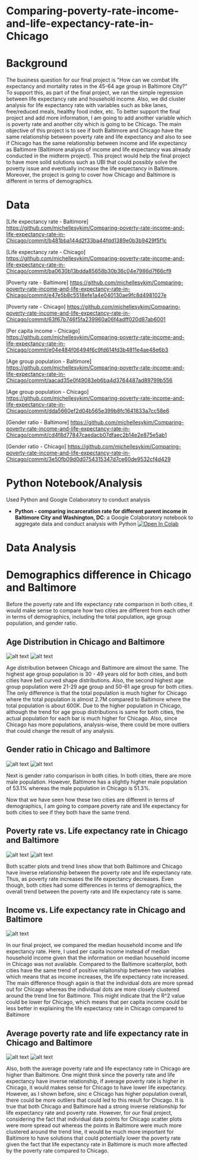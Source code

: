 # Comparing-poverty-rate-income-and-life-expectancy-rate-in-Chicago

# Background

The business question for our final project is "How can we combat life expectancy and mortality rates in the 45-64 age group in Baltimore City?" To support this, as part of the final project, we ran the simple regression between life expectancy rate and household income. Also, we did cluster analysis for life expectancy rate with variables such as bike lanes, free/reduced meals, healthy food index, etc. To better support the final project and add more information, I am going to add another variable which is poverty rate and another city which is going to be Chicago. The main objective of this project is to see if both Baltimore and Chicago have the same relationship between poverty rate and life expectancy and also to see if Chicago has the same relationship between income and life expectancy as Baltimore (Baltimore analysis of income and life expectancy was already conducted in the midterm project). This project would help the final project to have more solid solutions such as UBI that could possibly solve the poverty issue and eventually increase the life expectancy in Baltimore. Moreover, the project is going to cover how Chicago and Baltimore is different in terms of demographics.

# Data
[Life expectancy rate - Baltimore] https://github.com/michellesykim/Comparing-poverty-rate-income-and-life-expectancy-rate-in-Chicago/commit/b481bba144d2f33ba44fdd1389e0b3b9429f5f1c

[Life expectancy rate - Chicago] https://github.com/michellesykim/Comparing-poverty-rate-income-and-life-expectancy-rate-in-Chicago/commit/ba0630b13bdda85658b30b36c04e7986d7f66cf9

[Poverty rate - Baltimore] https://github.com/michellesykim/Comparing-poverty-rate-income-and-life-expectancy-rate-in-Chicago/commit/e47e5b8c5518efe1a4e040130ae9fc8d4981027e

[Poverty rate - Chicago] https://github.com/michellesykim/Comparing-poverty-rate-income-and-life-expectancy-rate-in-Chicago/commit/63f67b746f5fa239960a06f4adff020d87ab6001

[Per capita income - Chicago] https://github.com/michellesykim/Comparing-poverty-rate-income-and-life-expectancy-rate-in-Chicago/commit/e04e484f06494f6c9fd614fd3b4811e4ae48e6b3

[Age group population - Baltimore] https://github.com/michellesykim/Comparing-poverty-rate-income-and-life-expectancy-rate-in-Chicago/commit/aacad35e0f49083eb6ba4d3764487ad89799b556

[Age group population - Chicago] https://github.com/michellesykim/Comparing-poverty-rate-income-and-life-expectancy-rate-in-Chicago/commit/dda5660ef2d04b565e399b8fc1641833a7cc58e6

[Gender ratio - Baltimore] https://github.com/michellesykim/Comparing-poverty-rate-income-and-life-expectancy-rate-in-Chicago/commit/cd4f8d77847caedacb07dfaec2b14e2e875e5ab1

[Gender ratio - Chicago] https://github.com/michellesykim/Comparing-poverty-rate-income-and-life-expectancy-rate-in-Chicago/commit/3e50fb09d0d0754315347d7ce60de9532cf4d429

# Python Notebook/Analysis

Used Python and Google Colaboratory to conduct analysis
* **Python - comparing incarceration rate for different parent income in Baltimore City and Washington, DC**: a Google Colaboratory notebook to aggregate data and conduct analysis with Python [![Open In Colab](https://colab.research.google.com/assets/colab-badge.svg)](https://colab.research.google.com/drive/1mtiqum_Bf5h6a5wmJOHzPdT9K9_QaklI#scrollTo=5o5o0qYgYZep)

# Data Analysis

# Demographics difference in Chicago and Baltimore
Before the poverty rate and life expectancy rate comparison in both cities, it would make sense to compare how two cities are different from each other in terms of demographics, including the total population, age group population, and gender ratio.  

## Age Distribution in Chicago and Baltimore
![alt text](https://github.com/michellesykim/Comparing-poverty-rate-income-and-life-expectancy-rate-in-Chicago/blob/main/Screen%20Shot%202020-12-11%20at%202.35.45%20AM.png)
![alt text](https://github.com/michellesykim/Comparing-poverty-rate-income-and-life-expectancy-rate-in-Chicago/blob/main/Screen%20Shot%202020-12-11%20at%202.36.28%20AM.png)


Age distribution between Chicago and Baltimore are almost the same. The highest age group population is 30 - 49 years old for both cities, and both cities have bell curved shape distributions. Also, the second highest age group population were 21-29 age group and 50-61 age group for both cities. The only difference is that the total population is much higher for Chicago where the total population is almost 2.7M compared to Baltimore where the total population is about 600K. Due to the higher population in Chicago, although the trend for age group distributions is same for both cities, the actual population for each bar is much higher for Chicago. Also, since Chicago has more populations, analysis-wise, there could be more outliers that could change the result of any analysis.


## Gender ratio in Chicago and Baltimore
![alt text](https://github.com/michellesykim/Comparing-poverty-rate-income-and-life-expectancy-rate-in-Chicago/blob/main/Screen%20Shot%202020-12-11%20at%202.37.07%20AM.png)
![alt text](https://github.com/michellesykim/Comparing-poverty-rate-income-and-life-expectancy-rate-in-Chicago/blob/main/Screen%20Shot%202020-12-11%20at%202.37.38%20AM.png)


Next is gender ratio comparison in both cities. In both cities, there are more male population. However, Baltimore has a slightly higher male population of 53.1% whereas the male population in Chicago is 51.3%. 

Now that we have seen how these two cities are different in terms of demographics, I am going to compare poverty rate and life expectancy for both cities to see if they both have the same trend.


## Poverty rate vs. Life expectancy rate in Chicago and Baltimore
![alt text](https://github.com/michellesykim/Comparing-poverty-rate-income-and-life-expectancy-rate-in-Chicago/blob/main/Screen%20Shot%202020-12-11%20at%202.32.01%20AM.png)
![alt text](https://github.com/michellesykim/Comparing-poverty-rate-income-and-life-expectancy-rate-in-Chicago/blob/main/Screen%20Shot%202020-12-11%20at%202.33.48%20AM.png)

Both scatter plots and trend lines show that both Baltimore and Chicago have inverse relationship between the poverty rate and life expectancy rate. Thus, as poverty rate increases the life expectancy decreases. Even though, both cities had some differences in terms of demographics, the overall trend between the poverty rate and life expectancy rate is same. 

## Income vs. Life expectancy rate in Chicago and Baltimore
![alt text](https://github.com/michellesykim/Comparing-poverty-rate-income-and-life-expectancy-rate-in-Chicago/blob/main/Screen%20Shot%202020-12-11%20at%202.33.06%20AM.png)

In our final project, we compared the median household income and life expectancy rate. Here, I used per capita income instead of median household income given that the information on median household income in Chicago was not available. Compared to the Baltimore scatterplot, both cities have the same trend of positive relaitonship between two variables which means that as income increases, the life expectancy rate increased. The main difference though again is that the individual dots are more spread out for Chicago whereas the individual dots are more closely clustered around the trend line for Baltimore. This might indicate that the R^2 value could be lower for Chicago, which means that per capita income could be less better in explaining the life expectancy rate in Chicago compared to Baltimore

## Average poverty rate and life expectancy rate in Chicago and Baltimore
![alt text](https://github.com/michellesykim/Comparing-poverty-rate-income-and-life-expectancy-rate-in-Chicago/blob/main/Screen%20Shot%202020-12-11%20at%202.34.35%20AM.png)
![alt text](https://github.com/michellesykim/Comparing-poverty-rate-income-and-life-expectancy-rate-in-Chicago/blob/main/Screen%20Shot%202020-12-11%20at%202.35.05%20AM.png)

Also, both the average poverty rate and life expectancy rate in Chicago are higher than Baltimore. One might think since the poverty rate and life expectancy have inverse relationship, if average poverty rate is higher in Chicago, it would makes sense for Chicago to have lower life expectancy. However, as I shown before, sinc e Chicago has higher population overall, there could be more outliers that could led to this result for Chicago. It is true that both Chicago and Baltimore had a strong inverse relationship for life expectancy rate and poverty rate. However, for our final project, considering the fact that individual data points for Chicago scatter plots were more spread out whereas the points in Baltimore were much more clustered around the trend line, it would be much more important for Baltimore to have solutions that could potentially lower the poverty rate given the fact that life expectancy rate in Baltimore is much more affected by the poverty rate compared to Chicago. 


